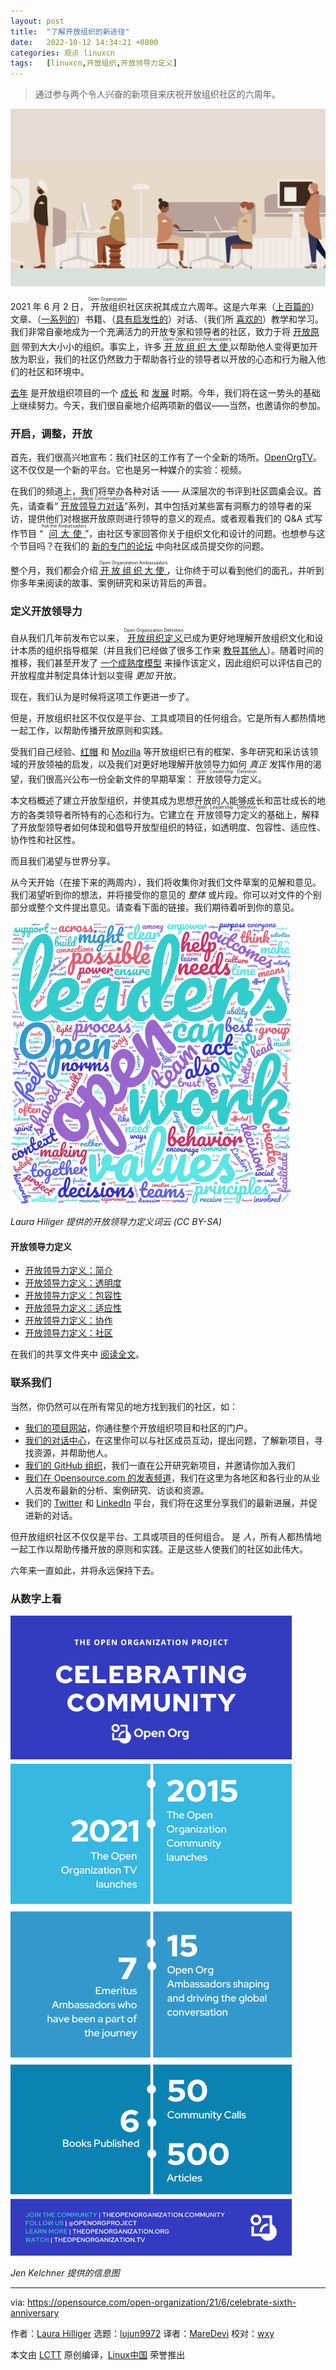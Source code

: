 ```yaml
---
layout: post
title:	"了解开放组织的新途径"
date:	2022-10-12 14:34:21 +0800 
categories:	观点 linuxcn 
tags:	[linuxcn,开放组织,开放领导力定义]
---
```




> 
> 通过参与两个令人兴奋的新项目来庆祝开放组织社区的六周年。
> 
> 
> 


![](/Asserts/Images/album/202210/12/143419tx8nrr51v8x6r515.jpg)


2021 年 6 月 2 日，<ruby> 开放组织 <rt>  Open Organization </rt></ruby>社区庆祝其成立六周年。这是六年来（[上百篇的](https://opensource.com/open-organization)）文章、（[一系列的](https://theopenorganization.org/books)）书籍、（[具有启发性的](https://www.theopenorganization.community/)）对话、（我们所 [喜欢的](https://www.youtube.com/watch?v=Snf6vICDbzw&list=PLLIYDJHuxOkaPEH76mIJe-HHplsiSAVej)）教学和学习。我们非常自豪地成为一个充满活力的开放专家和领导者的社区，致力于将 [开放原则](https://theopenorganization.org/definition) 带到大大小小的组织。事实上，许多 <ruby> <a href="https://theopenorganization.org/about">  开放组织大使 </a> <rt>  Open Organization Ambassadors </rt></ruby> 以帮助他人变得更加开放为职业，我们的社区仍然致力于帮助各行业的领导者以开放的心态和行为融入他们的社区和环境中。


[去年](https://opensource.com/open-organization/20/6/scaling-energetic-community) 是开放组织项目的一个 [成长](https://opensource.com/open-organization/20/7/evolving-project-governance) 和 [发展](https://opensource.com/open-organization/20/8/open-community-rebrands) 时期。今年，我们将在这一势头的基础上继续努力。今天，我们很自豪地介绍两项新的倡议——当然，也邀请你的参加。


### 开启，调整，开放


首先，我们很高兴地宣布：我们社区的工作有了一个全新的场所。[OpenOrgTV](http://theopenorganization.tv)。这不仅仅是一个新的平台。它也是另一种媒介的实验：视频。


在我们的频道上，我们将举办各种对话 —— 从深层次的书评到社区圆桌会议。首先，请查看“<ruby> <a href="https://www.youtube.com/watch?v=07YBs0ss9rU&amp;list=PLLIYDJHuxOkYDTLbKRjcd9THTFtpnK8lh">  开放领导力对话 </a> <rt>  Open Leadership Conversations </rt></ruby>”系列，其中包括对某些富有洞察力的领导者的采访，提供他们对根据开放原则进行领导的意义的观点。或者观看我们的 Q&A 式写作节目 “<ruby> <a href="https://www.youtube.com/watch?v=ukkZMYqRuUQ&amp;list=PLLIYDJHuxOkY1gDbOFLDxGxwwmxeOATrI">  问大使 </a> <rt>  Ask the Ambassadors </rt></ruby>”，由社区专家回答你关于组织文化和设计的问题。也想参与这个节目吗？在我们的 [新的专门的论坛](https://www.theopenorganization.community/c/ask-community/19) 中向社区成员提交你的问题。


整个月，我们都会介绍 <ruby> <a href="http://theopenorganization.org/roster/">  开放组织大使 </a> <rt>  Open Organization Ambassadors </rt></ruby>，让你终于可以看到他们的面孔，并听到你多年来阅读的故事、案例研究和采访背后的声音。


### 定义开放领导力


自从我们几年前发布它以来，<ruby> <a href="https://theopenorganization.org/definition/">  开放组织定义 </a> <rt>  Open Organization Definition </rt></ruby> 已成为更好地理解开放组织文化和设计本质的组织指导框架（并且我们已经做了很多工作来 [教导其他人](https://youtu.be/NYngFYGgxro)）。随着时间的推移，我们甚至开发了 [一个成熟度模型](https://github.com/open-organization/open-org-maturity-model) 来操作该定义，因此组织可以评估自己的开放程度并制定具体计划以变得 *更加* 开放。


现在，我们认为是时候将这项工作更进一步了。


但是，开放组织社区不仅仅是平台、工具或项目的任何组合。它是所有人都热情地一起工作，以帮助传播开放原则和实践。


受我们自己经验、[红帽](https://github.com/red-hat-people-team/red-hat-multiplier) 和 [Mozilla](https://mozilla.github.io/open-leadership-framework/framework/#the-open-leadership-framework) 等开放组织已有的框架、多年研究和采访该领域的开放领袖的启发，以及我们对更好地理解开放领导力如何 *真正* 发挥作用的渴望，我们很高兴公布一份全新文件的早期草案：<ruby> 开放领导力定义 <rt>  Open Leadership Definition </rt></ruby>。


本文档概述了建立开放型组织，并使其成为思想开放的人能够成长和茁壮成长的地方的各类领导者所特有的心态和行为。它建立在<ruby> 开放领导力定义 <rt>  Open Leadership Definition </rt></ruby>的基础上，解释了开放型领导者如何体现和倡导开放型组织的特征，如透明度、包容性、适应性、协作性和社区性。


而且我们渴望与世界分享。


从今天开始（在接下来的两周内），我们将收集你对我们文件草案的见解和意见。我们渴望听到你的想法，并将接受你的意见的 *整体* 或片段。你可以对文件的个别部分或整个文件提出意见。请查看下面的链接。我们期待着听到你的意见。


![Open Leadership Definition word cloud](/Asserts/Images/album/202210/12/143422z1ayxjjb1a6uydmu.png "Open Leadership Definition word cloud")


*Laura Hiliger 提供的开放领导力定义词云 (CC BY-SA)*


#### 开放领导力定义


* [开放领导力定义：简介](https://docs.google.com/document/d/1blmf94ED_p4BHGv0luU_XrU26aF7tCzV6WTmh_v-PDY/edit?usp=sharing)
* [开放领导力定义：透明度](https://docs.google.com/document/d/14ssBBL0h2vxU0WZoMnWs6eo_8oRfJhnAr5yr-fAiLGU/edit?usp=sharing)
* [开放领导力定义：包容性](https://docs.google.com/document/d/1lRutADes5E0mcwtc6GR_Qw06PuJLc9-wUK5W1Gcf_BA/edit?usp=sharing)
* [开放领导力定义：适应性](https://docs.google.com/document/d/1RcwWTpkT42bgkf6EPiECt8LyAJ1XZjNGhzk0cQuBB7c/edit?usp=sharing)
* [开放领导力定义：协作](https://docs.google.com/document/d/1hTvnpqQkOc76-0UJbV6tAvRxOE--bdt96mqGmAKGqiI/edit?usp=sharing)
* [开放领导力定义：社区](https://docs.google.com/document/d/1Zl1smi-4jDZNNWd0oNY8qRH-GDi9q5VfvgyZ7YLkvm4/edit?usp=sharing)


在我们的共享文件夹中 [阅读全文](https://drive.google.com/drive/folders/1e1N_0p5lJEwAo_s6hQ3OK0KaJIfc7fgF?usp=sharing)。


### 联系我们


当然，你仍然可以在所有常见的地方找到我们的社区，如：


* [我们的项目网站](http://theopenorganization.org/)，你通往整个开放组织项目和社区的门户。
* [我们的对话中心](https://www.theopenorganization.community/)，在这里你可以与社区成员互动，提出问题，了解新项目，寻找资源，并帮助他人。
* [我们的 GitHub 组织](https://github.com/open-organization)，我们一直在公开研究新项目，并邀请你加入我们
* [我们在 Opensource.com 的发表频道](https://opensource.com/open-organization)，我们在这里为各地区和各行业的从业人员发布最新的分析、案例研究、访谈和资源。
* 我们的 [Twitter](https://twitter.com/openorgproject) 和 [LinkedIn](https://www.linkedin.com/company/the-open-organization/) 平台，我们将在这里分享我们的最新进展，并促进新的对话。


但开放组织社区不仅仅是平台、工具或项目的任何组合。 是 *人*，所有人都热情地一起工作以帮助传播开放的原则和实践。正是这些人使我们的社区如此伟大。


六年来一直如此，并将永远保持下去。


### 从数字上看


![](/Asserts/Images/album/202210/12/143423aknj3b381wbznqfb.png)


*Jen Kelchner 提供的信息图*




---


via: <https://opensource.com/open-organization/21/6/celebrate-sixth-anniversary>


作者：[Laura Hilliger](https://opensource.com/users/laurahilliger) 选题：[lujun9972](https://github.com/lujun9972) 译者：[MareDevi](https://github.com/MareDevi) 校对：[wxy](https://github.com/wxy)


本文由 [LCTT](https://github.com/LCTT/TranslateProject) 原创编译，[Linux中国](https://linux.cn/) 荣誉推出
